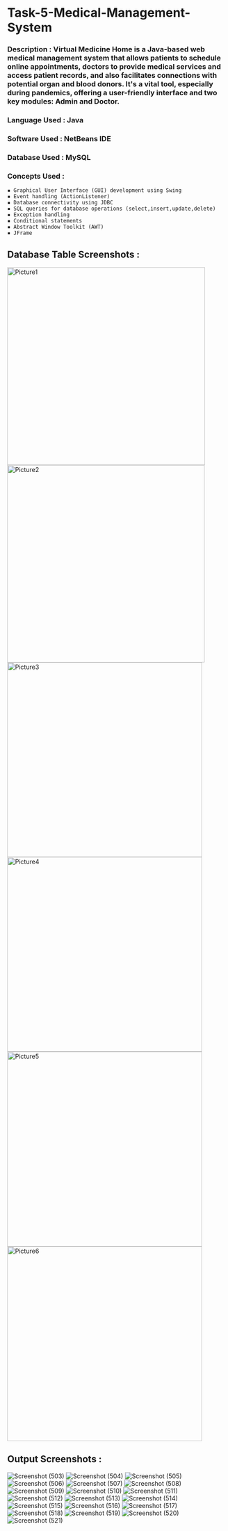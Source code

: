 # Task-5-Medical-Management-System

### Description : Virtual Medicine Home is a Java-based web medical management system that allows patients to schedule online appointments, doctors to provide medical services and access patient records, and also facilitates connections with potential organ and blood donors. It's a vital tool, especially during pandemics, offering a user-friendly interface and two key modules: Admin and Doctor.

### Language Used : Java
### Software Used : NetBeans IDE
### Database Used : MySQL
### Concepts Used : 
    ▪️ Graphical User Interface (GUI) development using Swing
    ▪️ Event handling (ActionListener)
    ▪️ Database connectivity using JDBC
    ▪️ SQL queries for database operations (select,insert,update,delete)
    ▪️ Exception handling
    ▪️ Conditional statements
    ▪️ Abstract Window Toolkit (AWT)
    ▪️ JFrame

## Database Table Screenshots : 

<img width="455" alt="Picture1" src="https://github.com/prajwalchapke055/Task-5-Medical-Management-System/assets/122814333/2b0caa56-34a2-4e3d-99de-8c0078cc209a">
<img width="454" alt="Picture2" src="https://github.com/prajwalchapke055/Task-5-Medical-Management-System/assets/122814333/0226564a-94eb-47d7-866c-4acef466ab26">
<img width="448" alt="Picture3" src="https://github.com/prajwalchapke055/Task-5-Medical-Management-System/assets/122814333/78e0a6b8-b6d0-4750-8d77-b0a05dc68873">
<img width="448" alt="Picture4" src="https://github.com/prajwalchapke055/Task-5-Medical-Management-System/assets/122814333/ade0a12d-8d01-4752-99b7-312d2cca96e3">
<img width="448" alt="Picture5" src="https://github.com/prajwalchapke055/Task-5-Medical-Management-System/assets/122814333/ca3fdf6b-3544-43a0-9415-323dfa56966d">
<img width="448" alt="Picture6" src="https://github.com/prajwalchapke055/Task-5-Medical-Management-System/assets/122814333/663b29f4-490a-4377-865f-33073a7eeb0c">

## Output Screenshots : 

![Screenshot (503)](https://github.com/prajwalchapke055/Task-5-Medical-Management-System/assets/122814333/7ec6b10c-95d7-44b1-b43a-2bf8f775d0a0)
![Screenshot (504)](https://github.com/prajwalchapke055/Task-5-Medical-Management-System/assets/122814333/f1e1e683-28eb-421f-8735-5a91f190be8c)
![Screenshot (505)](https://github.com/prajwalchapke055/Task-5-Medical-Management-System/assets/122814333/4b3a50bc-c586-4445-b49d-0007dc5ea4a9)
![Screenshot (506)](https://github.com/prajwalchapke055/Task-5-Medical-Management-System/assets/122814333/e787c901-962d-47ae-9366-de7eeecb1b1b)
![Screenshot (507)](https://github.com/prajwalchapke055/Task-5-Medical-Management-System/assets/122814333/cb0f0371-4e1d-4fa8-9145-23520011eb3c)
![Screenshot (508)](https://github.com/prajwalchapke055/Task-5-Medical-Management-System/assets/122814333/596fc18b-f7ab-405e-8291-72ec9149fa85)
![Screenshot (509)](https://github.com/prajwalchapke055/Task-5-Medical-Management-System/assets/122814333/9fdd3ea4-0bb7-42f7-be95-e86ee797451e)
![Screenshot (510)](https://github.com/prajwalchapke055/Task-5-Medical-Management-System/assets/122814333/ccd067e6-f3ea-45bc-8cb3-e9a4b952c51f)
![Screenshot (511)](https://github.com/prajwalchapke055/Task-5-Medical-Management-System/assets/122814333/4da7caf3-abe5-41f4-94fc-fe7b518b8493)
![Screenshot (512)](https://github.com/prajwalchapke055/Task-5-Medical-Management-System/assets/122814333/670a8587-35da-4c65-987c-7ac81cca66dd)
![Screenshot (513)](https://github.com/prajwalchapke055/Task-5-Medical-Management-System/assets/122814333/5eb3ad1a-e703-4545-80b9-0e3a223afe49)
![Screenshot (514)](https://github.com/prajwalchapke055/Task-5-Medical-Management-System/assets/122814333/418ba02a-3a2a-4fb2-a184-6bb2cd7271a3)
![Screenshot (515)](https://github.com/prajwalchapke055/Task-5-Medical-Management-System/assets/122814333/cda39b59-e11f-45be-8b94-5a02ea1dc089)
![Screenshot (516)](https://github.com/prajwalchapke055/Task-5-Medical-Management-System/assets/122814333/425b2000-deb7-4ff6-b1d0-9cae950cec19)
![Screenshot (517)](https://github.com/prajwalchapke055/Task-5-Medical-Management-System/assets/122814333/82263f46-0c59-4b39-8662-57116471127d)
![Screenshot (518)](https://github.com/prajwalchapke055/Task-5-Medical-Management-System/assets/122814333/ca9a121a-cf06-4cc7-84c7-d7d51b7e05b8)
![Screenshot (519)](https://github.com/prajwalchapke055/Task-5-Medical-Management-System/assets/122814333/a2d827c9-d200-4434-a7d1-3c87b2c3edfb)
![Screenshot (520)](https://github.com/prajwalchapke055/Task-5-Medical-Management-System/assets/122814333/0ccf44bd-be2e-49ad-ae6c-0e1bc0041868)
![Screenshot (521)](https://github.com/prajwalchapke055/Task-5-Medical-Management-System/assets/122814333/eb65e92a-54a1-41ba-bf73-1a8804c7e9a3)


